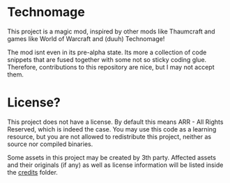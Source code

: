 # Technomage
This project is a magic mod, inspired by other mods like Thaumcraft and games like World of Warcraft and (duuh) Technomage!

The mod isnt even in its pre-alpha state. Its more a collection of code snippets that are fused together with some not so sticky coding glue.
Therefore, contributions to this repository are nice, but I may not accept them.

# License?
This project does not have a license. By default this means ARR - All Rights Reserved, which is indeed the case.
You may use this code as a learning resource, but you are not allowed to redistribute this project, neither as source nor compiled binaries.

Some assets in this project may be created by 3th party.
Affected assets and their originals (if any) as well as license information will be listed inside the
[credits](/credits) folder.
